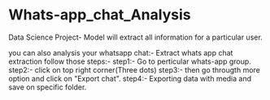 # Whats-app_chat_Analysis
Data Science Project- Model will extract all information for a particular user.

you can also analysis your whatsapp chat:- Extract whats app chat extraction follow those steps:-
step1:- Go to perticular whats-app group.
step2:- click on top right corner(Three dots)
step3:- then go througth more option and click on "Export chat".
step4:- Exporting data with media and save on specific folder.
